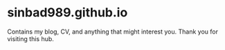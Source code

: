 # sinbad989.github.io

Contains my blog, CV, and anything that might interest you. 
Thank you for visiting this hub.
